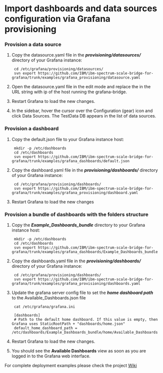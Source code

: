 # Import dashboards and data sources configuration via Grafana provisioning


### Provision a data source


1. Copy the datasource.yaml file in the ***provisioning/datasources/*** directory of your Grafana instance:

   ```
    cd /etc/grafana/provisioning/datasources/
    svn export https://github.com/IBM/ibm-spectrum-scale-bridge-for-grafana/trunk/examples/grafana_provisioning/datasource.yaml
   ```
2. Open the datasource.yaml file in the edit mode and replace the *<host-ip>* in the URL string with ip of the host running the grafana-bridge.

3. Restart Grafana to load the new changes.

4. In the sidebar, hover the cursor over the Configuration (gear) icon and click Data Sources. The TestData DB appears in the list of data sources.



### Provision a dashboard


1. Copy the default.json file to your Grafana instance host:

   ```
    mkdir -p /etc/dashboards
    cd /etc/dashboards
    svn export https://github.com/IBM/ibm-spectrum-scale-bridge-for-grafana/trunk/examples/grafana_dashboards/default.json
   ```
2. Copy the dashboard.yaml file in the ***provisioning/dashboards/*** directory of your Grafana instance:

   ```
    cd /etc/grafana/provisioning/dashboards/
    svn export https://github.com/IBM/ibm-spectrum-scale-bridge-for-grafana/trunk/examples/grafana_provisioning/dashboard.yaml
   ```
3. Restart Grafana to load the new changes



### Provision a bundle of dashboards with the folders structure


1. Copy the ***Example_Dashboards_bundle*** directory to your Grafana instance host:

   ```
    mkdir -p /etc/dashboards
    cd /etc/dashboards
    svn export https://github.com/IBM/ibm-spectrum-scale-bridge-for-grafana/trunk/examples/grafana_dashboards/Example_Dashboards_bundle
   ```
2. Copy the dashboards.yaml file in the ***provisioning/dashboards/*** directory of your Grafana instance:

   ```
    cd /etc/grafana/provisioning/dashboards/
    svn export https://github.com/IBM/ibm-spectrum-scale-bridge-for-grafana/trunk/examples/grafana_provisioning/dashboards.yaml
   ```
3. Update the grafana server config file to set the ***home dashboard path*** to the Available_Dashboards.json file

   ```
    cat /etc/grafana/grafana.ini
    
    [dashboards]
    # Path to the default home dashboard. If this value is empty, then Grafana uses StaticRootPath + "dashboards/home.json"
    default_home_dashboard_path = /etc/dashboards/Example_Dashboards_bundle/home/Available_Dashboards.json
   ```

4. Restart Grafana to load the new changes.

5. You should see the **Available Dashboards** view as soon as you are logged in to the Grafana web interface.



For complete deployment examples please check the project [Wiki](https://github.com/IBM/ibm-spectrum-scale-bridge-for-grafana/wiki)
